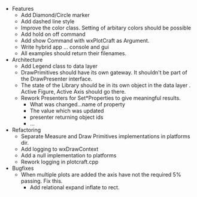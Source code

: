 - Features
    - Add Diamond/Circle marker
    - Add dashed line style
    - Improve the color class. Setting of arbitary colors should be possible
    - Add hold on off command
    - Add show Command with wxPlotCraft as Argument.
    - Write hybrid app ... console and gui
    - All examples should return their filenames.
- Architecture
    - Add Legend class to data layer
    - DrawPrimitives should have its own gateway. It shouldn't be part of the DrawPresenter interface.
    - The state of the Library should be in its own object in the data layer . Active Figure, Active Axis should go there.
    - Rework Presenters for Set*Properties to give meaningful results.
        - What was changed...name of property
        - The value which was updated
        - presenter returning object ids
        - ...
- Refactoring
    - Separate Measure and Draw Primitives implementations in platforms dir.
    - Add logging to wxDrawContext
    - Add a null implementation to platforms
    - Rework logging in plotcraft.cpp
- Bugfixes
    - When multiple plots are added the axis have not the required 5% passing. Fix this.
        - Add relational expand inflate to rect. 
